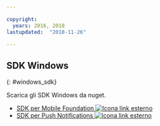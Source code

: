 ```yaml
---

copyright:
  years: 2016, 2018
lastupdated:  "2018-11-26"

---
```


##	SDK Windows
{: #windows_sdk}

Scarica gli SDK Windows da nuget.

* [SDK per Mobile Foundation ![Icona link esterno](../../icons/launch-glyph.svg "Icona link esterno")](https://www.nuget.org/packages/IBM.MobileFirstPlatformFoundation/)
* [SDK per Push Notifications ![Icona link esterno](../../icons/launch-glyph.svg "Icona link esterno")](https://www.nuget.org/packages/IBM.MobileFirstPlatformFoundationPush/)


